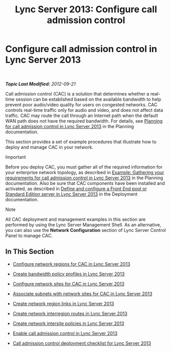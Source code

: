 ﻿---
title: 'Lync Server 2013: Configure call admission control'
TOCTitle: Configure call admission control
ms:assetid: ce3e6e71-1e33-4cff-849a-c0468e61fef6
ms:mtpsurl: https://technet.microsoft.com/en-us/library/Gg398870(v=OCS.15)
ms:contentKeyID: 48185464
ms.date: 07/23/2014
mtps_version: v=OCS.15
---

<div data-xmlns="http://www.w3.org/1999/xhtml">

<div class="topic" data-xmlns="http://www.w3.org/1999/xhtml" data-msxsl="urn:schemas-microsoft-com:xslt" data-cs="http://msdn.microsoft.com/en-us/">

<div data-asp="http://msdn2.microsoft.com/asp">

# Configure call admission control in Lync Server 2013

</div>

<div id="mainSection">

<div id="mainBody">

<span> </span>

_**Topic Last Modified:** 2012-09-21_

Call admission control (CAC) is a solution that determines whether a real-time session can be established based on the available bandwidth to help prevent poor audio/video quality for users on congested networks. CAC controls real-time traffic only for audio and video, and does not affect data traffic. CAC may route the call through an Internet path when the default WAN path does not have the required bandwidth. For details, see [Planning for call admission control in Lync Server 2013](lync-server-2013-planning-for-call-admission-control.md) in the Planning documentation.

This section provides a set of example procedures that illustrate how to deploy and manage CAC in your network.

<div>


> [!IMPORTANT]
> Before you deploy CAC, you must gather all of the required information for your enterprise network topology, as described in <A href="lync-server-2013-example-of-gathering-your-requirements-for-call-admission-control.md">Example: Gathering your requirements for call admission control in Lync Server 2013</A> in the Planning documentation. Also be sure that CAC components have been installed and activated, as described in <A href="lync-server-2013-define-and-configure-a-front-end-pool-or-standard-edition-server.md">Define and configure a Front End pool or Standard Edition server in Lync Server 2013</A> in the Deployment documentation.



</div>

<div>


> [!NOTE]
> All CAC deployment and management examples in this section are performed by using the Lync Server Management Shell. As an alternative, you can also use the <STRONG>Network Configuration</STRONG> section of Lync Server Control Panel to manage CAC.



</div>

<div>

## In This Section

  - [Configure network regions for CAC in Lync Server 2013](lync-server-2013-configure-network-regions-for-cac.md)

  - [Create bandwidth policy profiles in Lync Server 2013](lync-server-2013-create-bandwidth-policy-profiles.md)

  - [Configure network sites for CAC in Lync Server 2013](lync-server-2013-configure-network-sites-for-cac.md)

  - [Associate subnets with network sites for CAC in Lync Server 2013](lync-server-2013-associate-subnets-with-network-sites-for-cac.md)

  - [Create network region links in Lync Server 2013](lync-server-2013-create-network-region-links.md)

  - [Create network interregion routes in Lync Server 2013](lync-server-2013;-create-network-interregion-routes.md)

  - [Create network intersite policies in Lync Server 2013](lync-server-2013-create-network-intersite-policies.md)

  - [Enable call admission control in Lync Server 2013](lync-server-2013-enable-call-admission-control.md)

  - [Call admission control deployment checklist for Lync Server 2013](lync-server-2013-call-admission-control-deployment-checklist.md)

</div>

</div>

<span> </span>

</div>

</div>

</div>

